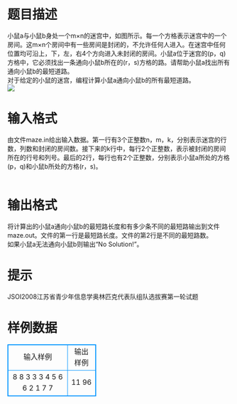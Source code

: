 # 

 
 # 题目描述 
小鼠a与小鼠b身处一个m×n的迷宫中，如图所示。每一个方格表示迷宫中的一个房间。这m×n个房间中有一些房间是封闭的，不允许任何人进入。在迷宫中任何位置均可沿上，下，左，右4个方向进入未封闭的房间。小鼠a位于迷宫的(p，q)方格中，它必须找出一条通向小鼠b所在的(r，s)方格的路。请帮助小鼠a找出所有通向小鼠b的最短道路。<BR>对于给定的小鼠的迷宫，编程计算小鼠a通向小鼠b的所有最短道路。<BR><img src="/source/joyoi/tyvj-1812/img/aHR0cDovL3d3dy5qb3lvaS5jbi9wcm9ibGVtL3R5dmotMTgxMi9Qcm9ibGVtSW1nLzE4MTIuYm1w.bmp" border=0 align=middle> 

 
 # 输入格式 
由文件maze.in给出输入数据。第一行有3个正整数n，m，k，分别表示迷宫的行数，列数和封闭的房间数。接下来的k行中，每行2个正整数，表示被封闭的房间所在的行号和列号。最后的2行，每行也有2个正整数，分别表示小鼠a所处的方格(p，q)和小鼠b所处的方格(r，s)。<BR><BR> 

 
 # 输出格式 
将计算出的小鼠a通向小鼠b的最短路长度和有多少条不同的最短路输出到文件maze.out。文件的第一行是最短路长度。文件的第2行是不同的最短路数。<BR>如果小鼠a无法通向小鼠b则输出“No&nbsp;Solution!”。<BR> 

 
 # 提示 
JSOI2008江苏省青少年信息学奥林匹克代表队组队选拔赛第一轮试题 
# 样例数据
<style>
        table,table tr th, table tr td { border:1px solid #0094ff; }
        table { width: 200px; min-height: 25px; line-height: 25px; text-align: center; border-collapse: collapse;}   
    </style>
<table>
	<tr>
		<td>输入样例</td>
		<td>输出样例</td>
	</tr>
<tr><td>8 8 3
3 3
4 5
6 6
2 1
7 7
</td><td>11
96
</td></tr></table>

